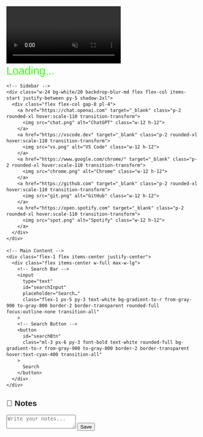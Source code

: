 <!DOCTYPE html>
<html lang="en">
<head>
  <meta charset="UTF-8" />
  <meta name="viewport" content="width=device-width, initial-scale=1" />
  <title>heercoder</title>
  <script src="https://cdn.tailwindcss.com"></script>
  
  <!-- Google Font: Orbitron for Gaming Style -->
  <link href="https://fonts.googleapis.com/css2?family=Orbitron:wght@500;700&display=swap" rel="stylesheet">
  
  <!-- Custom Font for Quotes -->
  <style>
    @font-face {
      font-family: 'Heartless';
      src: url('Heartless.ttf') format('truetype');
    }

    body {
      font-family: 'Orbitron', sans-serif; /* Gaming Font for ALL text */
    }

    .quote-text {
      font-family: 'Heartless', sans-serif; /* Only Quotes in Heartless */
      font-size: 1.8rem;
      color: #39FF14; /* Toxic Green */
      transition: opacity 1s ease-in-out;
    }
  </style>
</head>
<body class="h-screen w-screen overflow-hidden bg-black relative">

  <!-- Background Video -->
  <video class="absolute top-0 left-0 w-full h-full object-cover -z-10" autoplay muted loop>
    <source src="bg.mp4" type="video/mp4" />
  </video>

  <!-- Clock -->
  <div class="absolute top-6 right-8 text-right">
    <div id="clock" class="text-cyan-400 text-4xl font-bold"></div>
  </div>

  <!-- Quotes (Upper Only) -->
  <div class="absolute top-6 left-1/2 transform -translate-x-1/2 text-center w-3/4">
    <div id="quoteBox" class="quote-text">Loading...</div>
  </div>

  <!-- Layout -->
  <div class="flex h-full">
    
    <!-- Sidebar -->
    <div class="w-24 bg-white/20 backdrop-blur-md flex flex-col items-start justify-between py-5 shadow-2xl">
      <div class="flex flex-col gap-8 pl-4">
        <a href="https://chat.openai.com" target="_blank" class="p-2 rounded-xl hover:scale-110 transition-transform">
          <img src="chat.png" alt="ChatGPT" class="w-12 h-12">
        </a>
        <a href="https://vscode.dev" target="_blank" class="p-2 rounded-xl hover:scale-110 transition-transform">
          <img src="vs.png" alt="VS Code" class="w-12 h-12">
        </a>
        <a href="https://www.google.com/chrome/" target="_blank" class="p-2 rounded-xl hover:scale-110 transition-transform">
          <img src="chrome.png" alt="Chrome" class="w-12 h-12">
        </a>
        <a href="https://github.com" target="_blank" class="p-2 rounded-xl hover:scale-110 transition-transform">
          <img src="git.png" alt="GitHub" class="w-12 h-12">
        </a>
        <a href="https://open.spotify.com" target="_blank" class="p-2 rounded-xl hover:scale-110 transition-transform">
          <img src="spot.png" alt="Spotify" class="w-12 h-12">
        </a>
      </div>
    </div>

    <!-- Main Content -->
    <div class="flex-1 flex items-center justify-center">
      <div class="flex items-center w-full max-w-lg">
        <!-- Search Bar -->
        <input 
          type="text" 
          id="searchInput" 
          placeholder="Search…" 
          class="flex-1 px-5 py-3 text-white bg-gradient-to-r from-gray-900 to-gray-800 border-2 border-transparent rounded-full focus:outline-none transition-all"
        >
        <!-- Search Button -->
        <button 
          id="searchBtn" 
          class="ml-3 px-6 py-3 font-bold text-white rounded-full bg-gradient-to-r from-gray-900 to-gray-800 border-2 border-transparent hover:text-cyan-400 transition-all"
        >
          Search
        </button>
      </div>
    </div>
  </div>

  <!-- Notes Bar (Bottom Right) -->
  <div class="absolute bottom-6 right-6 w-72 bg-white/10 backdrop-blur-md rounded-2xl p-4 shadow-xl border border-cyan-400">
    <h2 class="text-cyan-400 text-lg font-bold mb-2">📝 Notes</h2>
    <textarea id="notesArea" placeholder="Write your notes..." class="w-full h-32 p-2 rounded-lg bg-black/60 text-white resize-none focus:outline-none"></textarea>
    <button id="saveNotes" class="mt-2 w-full py-2 rounded-lg bg-cyan-600 hover:bg-cyan-400 transition">Save</button>
  </div>

  <script>
    // Clock
    function updateClock() {
      const now = new Date();
      let h = now.getHours();
      let m = String(now.getMinutes()).padStart(2, '0');
      let s = String(now.getSeconds()).padStart(2, '0');
      let ampm = h >= 12 ? "PM" : "AM";
      h = h % 12;
      h = h ? h : 12;
      document.getElementById("clock").innerText = `${h}:${m}:${s} ${ampm}`;
    }
    setInterval(updateClock, 1000);
    updateClock();

    // Quotes
    const quotes = [
      "Those who abandon their comrades are worse than scum. - Obito",
      "People live their lives bound by what they accept as correct and true. - Itachi",
      "Wake up to reality. Nothing ever goes as planned. - Madara"
    ];

    let quoteIndex = 0;
    const quoteBox = document.getElementById("quoteBox");

    function changeQuote() {
      quoteBox.style.opacity = 0;
      setTimeout(() => {
        quoteBox.innerText = quotes[quoteIndex];
        quoteBox.style.opacity = 1;
        quoteIndex = (quoteIndex + 1) % quotes.length;
      }, 1000);
    }

    setInterval(changeQuote, 3000);
    changeQuote();

    // Search
    const searchInput = document.getElementById("searchInput");
    const searchBtn = document.getElementById("searchBtn");
    function performSearch() {
      const query = searchInput.value.trim();
      if (query) {
        const url = "https://www.google.com/search?q=" + encodeURIComponent(query);
        window.open(url, "_blank");
      }
    }
    searchInput.addEventListener("keydown", e => { if (e.key === "Enter") performSearch(); });
    searchBtn.addEventListener("click", performSearch);

    // Notes (Local Storage Save/Load)
    const notesArea = document.getElementById("notesArea");
    const saveNotes = document.getElementById("saveNotes");

    // Load saved notes
    notesArea.value = localStorage.getItem("userNotes") || "";

    // Save notes
    saveNotes.addEventListener("click", () => {
      localStorage.setItem("userNotes", notesArea.value);
      alert("Notes saved!");
    });
  </script>

</body>
</html>
